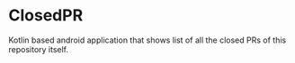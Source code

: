 # ClosedPR
Kotlin based android application that shows list of all the closed PRs of this repository itself.
